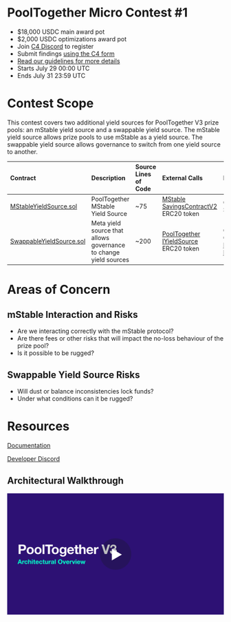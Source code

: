 # PoolTogether Micro Contest #1
- $18,000 USDC main award pot
- $2,000 USDC optimizations award pot
- Join [C4 Discord](https://discord.gg/EY5dvm3evD) to register
- Submit findings [using the C4 form](https://code423n4.com/2021-07-pooltogether-micro-contest-1/submit)
- [Read our guidelines for more details](https://code423n4.com/compete)
- Starts July 29 00:00 UTC
- Ends July 31 23:59 UTC

# Contest Scope

This contest covers two additional yield sources for PoolTogether V3 prize pools: an mStable yield source and a swappable yield source.  The mStable yield source allows prize pools to use mStable as a yield source.  The swappable yield source allows governance to switch from one yield source to another.

| Contract | Description | Source Lines of Code | External Calls | Libraries |
|:------   |:------      |:------        |:------         |:------    | 
| [MStableYieldSource.sol](https://github.com/pooltogether/pooltogether-mstable/blob/0bcbd363936fadf5830e9c48392415695896ddb5/contracts/yield-source/MStableYieldSource.sol) | PoolTogether MStable Yield Source | ~75 |  [MStable SavingsContractV2](https://github.com/mstable/mStable-contracts/blob/master-v2/contracts/interfaces/ISavingsContract.sol) <br/> ERC20 token | OpenZeppelin SafeERC20 |
| [SwappableYieldSource.sol](https://github.com/pooltogether/swappable-yield-source/blob/89cf66a3e3f8df24a082e1cd0a0e80d08953049c/contracts/SwappableYieldSource.sol) | Meta yield source that allows governance to change yield sources | ~200 | [PoolTogether IYieldSource](https://github.com/pooltogether/yield-source-interface/blob/main/contracts/IYieldSource.sol) <br /> ERC20 token | OpenZeppelin Contracts <br /> [PoolTogether FixedPoint](https://github.com/pooltogether/fixed-point) |

# Areas of Concern

## mStable Interaction and Risks

- Are we interacting correctly with the mStable protocol?
- Are there fees or other risks that will impact the no-loss behaviour of the prize pool?
- Is it possible to be rugged?

## Swappable Yield Source Risks

- Will dust or balance inconsistencies lock funds?
- Under what conditions can it be rugged?

# Resources

[Documentation](https://docs.pooltogether.com/v/v3.3.0/protocol/overview)

[Developer Discord](https://discord.gg/D5cKnFGc)

## Architectural Walkthrough

<a href="https://www.youtube.com/watch?v=YW4z5IvO1-E" title="PoolTogether V3 Architecture Walkthough" target="_blank">
  <img src='./images/VIDEO_COVER.png' />
</a>
